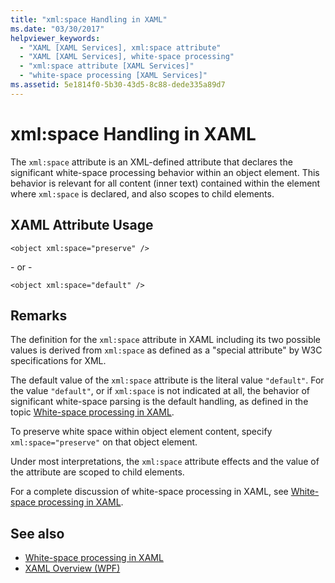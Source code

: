 ```yaml
---
title: "xml:space Handling in XAML"
ms.date: "03/30/2017"
helpviewer_keywords: 
  - "XAML [XAML Services], xml:space attribute"
  - "XAML [XAML Services], white-space processing"
  - "xml:space attribute [XAML Services]"
  - "white-space processing [XAML Services]"
ms.assetid: 5e1814f0-5b30-43d5-8c88-dede335a89d7
---
```

# xml:space Handling in XAML

The `xml:space` attribute is an XML-defined attribute that declares the significant white-space processing behavior within an object element. This behavior is relevant for all content (inner text) contained within the element where `xml:space` is declared, and also scopes to child elements.

## XAML Attribute Usage

```xaml
<object xml:space="preserve" />
```

 \- or -

```xaml
<object xml:space="default" />
```

## Remarks

The definition for the `xml:space` attribute in XAML including its two possible values is derived from `xml:space` as defined as a "special attribute" by W3C specifications for XML.

The default value of the `xml:space` attribute is the literal value `"default"`. For the value `"default"`, or if `xml:space` is not indicated at all, the behavior of significant white-space parsing is the default handling, as defined in the topic [White-space processing in XAML](white-space-processing.md).

To preserve white space within object element content, specify `xml:space="preserve"` on that object element.

Under most interpretations, the `xml:space` attribute effects and the value of the attribute are scoped to child elements.

For a complete discussion of white-space processing in XAML, see [White-space processing in XAML](white-space-processing.md).

## See also

- [White-space processing in XAML](white-space-processing.md)
- [XAML Overview (WPF)](../fundamentals/xaml.md)
